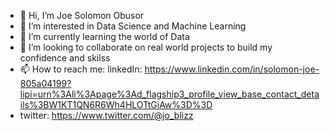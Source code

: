 - 👋 Hi, I’m Joe Solomon Obusor
- 👀 I’m interested in Data Science and Machine Learning
- 🌱 I’m currently learning the world of Data 
- 💞️ I’m looking to collaborate on real world projects to build my confidence and skilss
- 📫 How to reach me: linkedIn: https://www.linkedin.com/in/solomon-joe-805a04199?lipi=urn%3Ali%3Apage%3Ad_flagship3_profile_view_base_contact_details%3BW1KT1QN6R6Wh4HLOTtGiAw%3D%3D
- twitter: https://www.twitter.com/@jo_blizz

<!---
Joblizz123/Joblizz123 is a ✨ special ✨ repository because its `README.md` (this file) appears on your GitHub profile.
You can click the Preview link to take a look at your changes.
--->

